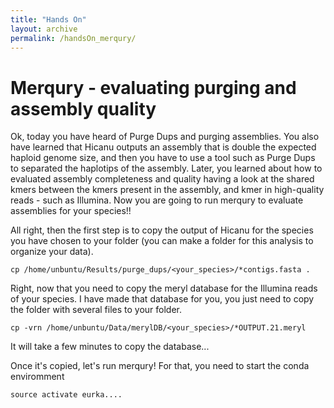 ```yaml
---
title: "Hands On"
layout: archive
permalink: /handsOn_merqury/
---  
```


# Merqury - evaluating purging and assembly quality

Ok, today you have heard of Purge Dups and purging assemblies. You also have learned that Hicanu outputs an assembly that is double the expected haploid genome size, and then you have to use a tool such as Purge Dups to separated the haplotips of the assembly. Later, you learned about how to evaluated assembly completeness and quality having a look at the shared kmers between the kmers present in the assembly, and kmer in high-quality reads - such as Illumina. Now you are going to run merqury to evaluate assemblies for your species!!

All right, then the first step is to copy the output of Hicanu for the species you have chosen to your folder (you can make a folder for this analysis to organize your data).

```console  
cp /home/unbuntu/Results/purge_dups/<your_species>/*contigs.fasta .

```  

Right, now that you need to copy the meryl database for the Illumina reads of your species. I have made that database for you, you just need to copy the folder with several files to your folder.

```console  
cp -vrn /home/unbuntu/Data/merylDB/<your_species>/*OUTPUT.21.meryl

```  

It will take a few minutes to copy the database...

Once it's copied, let's run merqury! For that, you need to start the conda enviromment

```console  
source activate eurka....

```  


